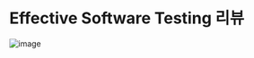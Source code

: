 # Effective Software Testing 리뷰
![image](https://github.com/himina1227/effective-testing/assets/48896646/7f1912e7-ba29-47fd-a6dd-cb66dc160461)
